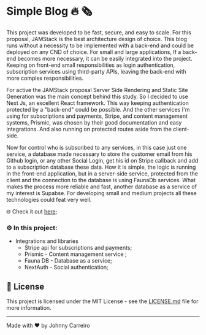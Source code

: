 # Simple Blog 🔥 🗞

This project was developed to be fast, secure, and easy to scale. For this proposal, JAMStack is the best architecture design of choice. This blog runs without a necessity to be implemented with a back-end and could be deployed on any CND of choice. For small and large applications, If a back-end becomes more necessary, it can be easily integrated into the project. Keeping on front-end small responsibilities as login authentication, subscription services using third-party APIs, leaving the back-end with more complex responsibilities.

For active the JAMStack proposal Server Side Rendering and Static Site Generation was the main concept behind this study. So I decided to use Next Js, an excellent React framework. This way keeping authentication protected by a "back-end" could be possible. And the other services I'm using for subscriptions and payments, Stripe, and content management systems, Prismic, was chosen by their good documentation and easy integrations. And also running on protected routes aside from the client-side.

Now for control who is subscribed to any services, in this case just one service, a database made necessary to store the customer email from his Github login, or any other Social Login, get his id on Stripe callback and add to a subscription database these data. How it is simple, the logic is running in the front-end application, but in a server-side service, protected from the client and the connection to the database is using FaunaDb services. What makes the process more reliable and fast, another database as a service of my interest is Supabse. For developing small and medium projects all these technologies could feat very well.

🌐 Check it out [here]();

### ⚙️ In this project:

- Integrations and libraries
    - Stripe api for subscriptions and payments;
    - Prismic - Content management service ;
    - Fauna DB - Database as a service;
    - NextAuth - Social authentication;

## **📝 License**

This project is licensed under the MIT License - see the [LICENSE.md]() file for more information.

---

Made with ♥ by Johnny Carreiro

